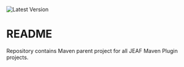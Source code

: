 ![Latest Version](https://maven-badges.herokuapp.com/maven-central/com.anaptecs.jeaf/jeaf-plugin-project-parent/badge.svg)

# README #

Repository contains Maven parent project for all JEAF Maven Plugin projects.
